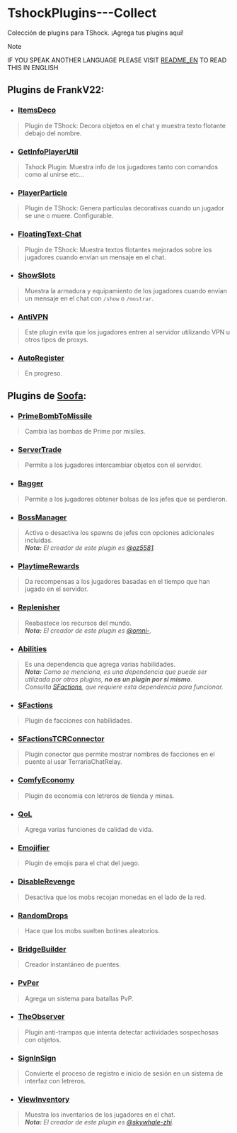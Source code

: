 # TshockPlugins---Collect
Colección de plugins para TShock. ¡Agrega tus plugins aquí!

> [!NOTE]
IF YOU SPEAK ANOTHER LANGUAGE PLEASE VISIT [README_EN](README_EN.md) TO READ THIS IN ENGLISH

## Plugins de FrankV22:
+ ### [ItemsDeco](https://github.com/itsFrankV22/ItemsDeco-Plugin)
> Plugin de TShock: Decora objetos en el chat y muestra texto flotante debajo del nombre.

+ ### [GetInfoPlayerUtil](https://github.com/itsFrankV22/ESSENTIALS-GetInfoUtil) 
> Tshock Plugin: Muestra info de los jugadores tanto con comandos como al unirse etc...

+ ### [PlayerParticle](https://github.com/itsFrankV22/PlayerParticle-Plugin)
> Plugin de TShock: Genera partículas decorativas cuando un jugador se une o muere. Configurable.

+ ### [FloatingText-Chat](https://github.com/itsFrankV22/FloatingText-Chat)
> Plugin de TShock: Muestra textos flotantes mejorados sobre los jugadores cuando envían un mensaje en el chat.

+ ### [ShowSlots](https://github.com/itsFrankV22/ShowSlots-ES)
> Muestra la armadura y equipamiento de los jugadores cuando envían un mensaje en el chat con `/show` o `/mostrar`.

+ ### [AntiVPN](https://github.com/itsFrankV22/AntiVPN)
> Este plugin evita que los jugadores entren al servidor utilizando VPN u otros tipos de proxys.

+ ### [AutoRegister]()
> En progreso.



## Plugins de [Soofa](https://github.com/Soof4):
+ ### [PrimeBombToMissile](https://github.com/Soof4/PrimeBombToMissile)
> Cambia las bombas de Prime por misiles.

+ ### [ServerTrade](https://github.com/Soof4/ServerTrade)
> Permite a los jugadores intercambiar objetos con el servidor.

+ ### [Bagger](https://github.com/Soof4/Bagger)
> Permite a los jugadores obtener bolsas de los jefes que se perdieron.

+ ### [BossManager](https://github.com/Soof4/BossManager)
> Activa o desactiva los spawns de jefes con opciones adicionales incluidas. <br>
     _**Nota:** El creador de este plugin es [@oz5581](https://github.com/oz5581)._

+ ### [PlaytimeRewards](https://github.com/Soof4/PlaytimeRewards)
> Da recompensas a los jugadores basadas en el tiempo que han jugado en el servidor.

+ ### [Replenisher](https://github.com/Soof4/Replenisher)
> Reabastece los recursos del mundo. <br>
     _**Nota:** El creador de este plugin es [@omni-](https://github.com/omni-)._

+ ### [Abilities](https://github.com/Soof4/Abilities)
> Es una dependencia que agrega varias habilidades. <br>
     _**Nota:** Como se menciona, es una dependencia que puede ser utilizada por otros plugins, **no es un plugin por sí mismo**. <br>
     Consulta [SFactions](https://github.com/Soof4/SFactions), que requiere esta dependencia para funcionar._

+ ### [SFactions](https://github.com/Soof4/SFactions)
> Plugin de facciones con habilidades.
  
+ ### [SFactionsTCRConnector](https://github.com/Soof4/SFactionsTCRConnector)
> Plugin conector que permite mostrar nombres de facciones en el puente al usar TerrariaChatRelay.

+ ### [ComfyEconomy](https://github.com/Soof4/ComfyEconomy)
> Plugin de economía con letreros de tienda y minas.

+ ### [QoL](https://github.com/Soof4/QoL)
> Agrega varias funciones de calidad de vida.

+ ### [Emojifier](https://github.com/Soof4/Emojifier)
> Plugin de emojis para el chat del juego.

+ ### [DisableRevenge](https://github.com/Soof4/DisableRevenge)
> Desactiva que los mobs recojan monedas en el lado de la red.

+ ### [RandomDrops](https://github.com/Soof4/RandomDrops)
> Hace que los mobs suelten botines aleatorios.

+ ### [BridgeBuilder](https://github.com/Soof4/BridgeBuilder)
> Creador instantáneo de puentes.

+ ### [PvPer](https://github.com/Soof4/PvPer)
> Agrega un sistema para batallas PvP.
     
+ ### [TheObserver](https://github.com/Soof4/TheObserver)
> Plugin anti-trampas que intenta detectar actividades sospechosas con objetos.
  
+ ### [SignInSign](https://github.com/Soof4/SignInSign)
> Convierte el proceso de registro e inicio de sesión en un sistema de interfaz con letreros.

+ ### [ViewInventory](https://github.com/Soof4/ViewInventory)
> Muestra los inventarios de los jugadores en el chat. <br>
     _**Nota:** El creador de este plugin es [@skywhale-zhi](https://github.com/skywhale-zhi)._


